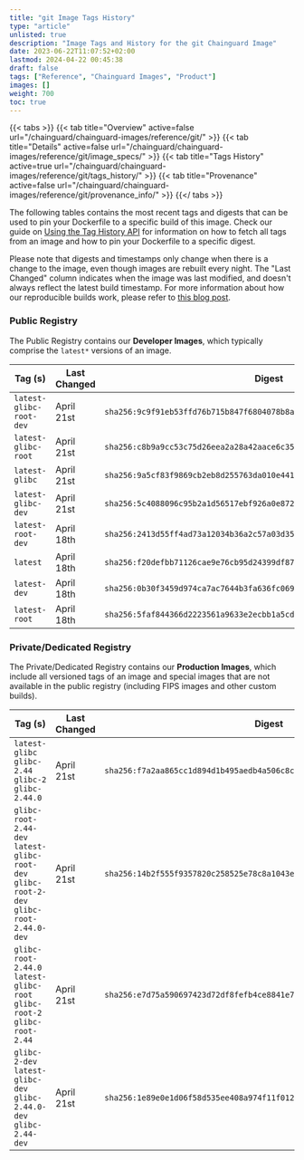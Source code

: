 ```yaml
---
title: "git Image Tags History"
type: "article"
unlisted: true
description: "Image Tags and History for the git Chainguard Image"
date: 2023-06-22T11:07:52+02:00
lastmod: 2024-04-22 00:45:38
draft: false
tags: ["Reference", "Chainguard Images", "Product"]
images: []
weight: 700
toc: true
---
```


{{< tabs >}}
{{< tab title="Overview" active=false url="/chainguard/chainguard-images/reference/git/" >}}
{{< tab title="Details" active=false url="/chainguard/chainguard-images/reference/git/image_specs/" >}}
{{< tab title="Tags History" active=true url="/chainguard/chainguard-images/reference/git/tags_history/" >}}
{{< tab title="Provenance" active=false url="/chainguard/chainguard-images/reference/git/provenance_info/" >}}
{{</ tabs >}}

The following tables contains the most recent tags and digests that can be used to pin your Dockerfile to a specific build of this image. Check our guide on [Using the Tag History API](/chainguard/chainguard-images/using-the-tag-history-api/) for information on how to fetch all tags from an image and how to pin your Dockerfile to a specific digest.

Please note that digests and timestamps only change when there is a change to the image, even though images are rebuilt every night. The "Last Changed" column indicates when the image was last modified, and doesn't always reflect the latest build timestamp. For more information about how our reproducible builds work, please refer to [this blog post](https://www.chainguard.dev/unchained/reproducing-chainguards-reproducible-image-builds).

### Public Registry
The Public Registry contains our **Developer Images**, which typically comprise the `latest*` versions of an image.

| Tag (s)                  | Last Changed | Digest                                                                    |
|--------------------------|--------------|---------------------------------------------------------------------------|
|  `latest-glibc-root-dev` | April 21st   | `sha256:9c9f91eb53ffd76b715b847f6804078b8a9410ff28de65ff8dc3a802ea4f9d51` |
|  `latest-glibc-root`     | April 21st   | `sha256:c8b9a9cc53c75d26eea2a28a42aace6c357f874b3e35add97fdb18e79d16c1a2` |
|  `latest-glibc`          | April 21st   | `sha256:9a5cf83f9869cb2eb8d255763da010e44170eb12d906cdfec91330c62cb34cdc` |
|  `latest-glibc-dev`      | April 21st   | `sha256:5c4088096c95b2a1d56517ebf926a0e872ea0cd47be275cc4a22630b8b8001c2` |
|  `latest-root-dev`       | April 18th   | `sha256:2413d55ff4ad73a12034b36a2c57a03d3508674d6bf072a8b790530f4211a909` |
|  `latest`                | April 18th   | `sha256:f20defbb71126cae9e76cb95d24399df877b4fe62476525c0e67b05c0206b51d` |
|  `latest-dev`            | April 18th   | `sha256:0b30f3459d974ca7ac7644b3fa636fc069af55a400869a7a3fc274761147e7dc` |
|  `latest-root`           | April 18th   | `sha256:5faf844366d2223561a9633e2ecbb1a5cde8f8d716078d579c666ff734fd52a3` |


### Private/Dedicated Registry
The Private/Dedicated Registry contains our **Production Images**, which include all versioned tags of an image and special images that are not available in the public registry (including FIPS images and other custom builds).

| Tag (s)                                                                                   | Last Changed | Digest                                                                    |
|-------------------------------------------------------------------------------------------|--------------|---------------------------------------------------------------------------|
|  `latest-glibc` `glibc-2.44` `glibc-2` `glibc-2.44.0`                                     | April 21st   | `sha256:f7a2aa865cc1d894d1b495aedb4a506c8c3beb6bb2aff6e674b095212b67dfd8` |
|  `glibc-root-2.44-dev` `latest-glibc-root-dev` `glibc-root-2-dev` `glibc-root-2.44.0-dev` | April 21st   | `sha256:14b2f555f9357820c258525e78c8a1043e2b3cfeb5cd65c90f5b42c10277bd7b` |
|  `glibc-root-2.44.0` `latest-glibc-root` `glibc-root-2` `glibc-root-2.44`                 | April 21st   | `sha256:e7d75a590697423d72df8fefb4ce8841e7b38cc89c7804f404dae9b3b7b0b11b` |
|  `glibc-2-dev` `latest-glibc-dev` `glibc-2.44.0-dev` `glibc-2.44-dev`                     | April 21st   | `sha256:1e89e0e1d06f58d535ee408a974f11f01233d776fe743188775cd36fb2532d58` |

